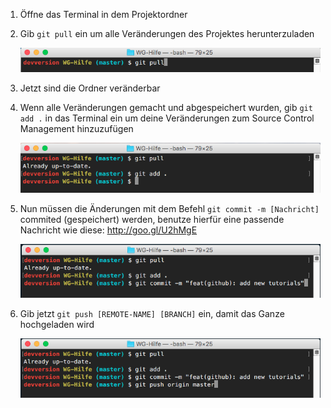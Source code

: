 ﻿1. Öffne das Terminal in dem Projektordner

2. Gib `git pull` ein um alle Veränderungen des Projektes herunterzuladen

    ![Screenshot 1](content/guides/GITHUB/CONTRIBUTE/screen1.png)

3. Jetzt sind die Ordner veränderbar

4. Wenn alle Veränderungen gemacht und abgespeichert wurden, gib `git add .` in das Terminal ein um deine Veränderungen zum Source Control Management hinzuzufügen

    ![Screenshot 2](content/guides/GITHUB/CONTRIBUTE/screen2.png)

5. Nun müssen die Änderungen mit dem Befehl `git commit -m [Nachricht]` commited (gespeichert) werden, benutze hierfür eine passende Nachricht wie diese: http://goo.gl/U2hMgE
    
    ![Screenshot 3](content/guides/GITHUB/CONTRIBUTE/screen3.png)

6. Gib jetzt `git push [REMOTE-NAME] [BRANCH]` ein, damit das Ganze hochgeladen wird 

    ![Screenshot 3](content/guides/GITHUB/CONTRIBUTE/screen4.png)
